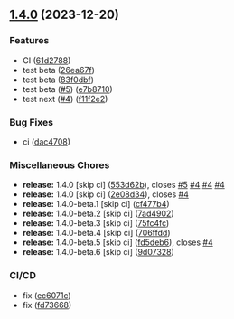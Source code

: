 ## [1.4.0](https://github.com/kduma-archive/test-ci-git-split/compare/v1.3.3...v1.4.0) (2023-12-20)


### Features

* CI ([61d2788](https://github.com/kduma-archive/test-ci-git-split/commit/61d27886ef345f10ee2abcf52fa8833c2ecf8103))
* test beta ([26ea67f](https://github.com/kduma-archive/test-ci-git-split/commit/26ea67fbda76bce56475077f7ffac5f02d680d16))
* test beta ([83f0dbf](https://github.com/kduma-archive/test-ci-git-split/commit/83f0dbf89294b7af0d49bcfca2e6b6fb83be31e1))
* test beta ([#5](https://github.com/kduma-archive/test-ci-git-split/issues/5)) ([e7b8710](https://github.com/kduma-archive/test-ci-git-split/commit/e7b87105fe84a3ff65471606f3978ef8f3999539))
* test next ([#4](https://github.com/kduma-archive/test-ci-git-split/issues/4)) ([f11f2e2](https://github.com/kduma-archive/test-ci-git-split/commit/f11f2e219697c8a630bee18cea4fb60aef581323))


### Bug Fixes

* ci ([dac4708](https://github.com/kduma-archive/test-ci-git-split/commit/dac47085996ac1af14261ec0d944610c29244d16))


### Miscellaneous Chores

* **release:** 1.4.0 [skip ci] ([553d62b](https://github.com/kduma-archive/test-ci-git-split/commit/553d62bb1b8392a9144f89944a5fe159cca89b5f)), closes [#5](https://github.com/kduma-archive/test-ci-git-split/issues/5) [#4](https://github.com/kduma-archive/test-ci-git-split/issues/4) [#4](https://github.com/kduma-archive/test-ci-git-split/issues/4) [#4](https://github.com/kduma-archive/test-ci-git-split/issues/4)
* **release:** 1.4.0 [skip ci] ([2e08d34](https://github.com/kduma-archive/test-ci-git-split/commit/2e08d34cd80267dc12f0208170c983264f2a36ca)), closes [#4](https://github.com/kduma-archive/test-ci-git-split/issues/4)
* **release:** 1.4.0-beta.1 [skip ci] ([cf477b4](https://github.com/kduma-archive/test-ci-git-split/commit/cf477b4bf54ce1ff657befc16b4426d80d3443f4))
* **release:** 1.4.0-beta.2 [skip ci] ([7ad4902](https://github.com/kduma-archive/test-ci-git-split/commit/7ad490268a80d29435f34cb3090438c8926c7901))
* **release:** 1.4.0-beta.3 [skip ci] ([75fc4fc](https://github.com/kduma-archive/test-ci-git-split/commit/75fc4fc872dd5b49d09267ee97f5f9be7dc77ffa))
* **release:** 1.4.0-beta.4 [skip ci] ([706ffdd](https://github.com/kduma-archive/test-ci-git-split/commit/706ffdd7db5377842dcf74767c6a4f7fe022e9a6))
* **release:** 1.4.0-beta.5 [skip ci] ([fd5deb6](https://github.com/kduma-archive/test-ci-git-split/commit/fd5deb63ce025f04e7fff1a962654b957872cdce)), closes [#4](https://github.com/kduma-archive/test-ci-git-split/issues/4)
* **release:** 1.4.0-beta.6 [skip ci] ([9d07328](https://github.com/kduma-archive/test-ci-git-split/commit/9d07328e967871e68573ab44bc3d75d1a9f192a5))


### CI/CD

* fix ([ec6071c](https://github.com/kduma-archive/test-ci-git-split/commit/ec6071c254c41399fc13ad4ed844a2c256a25e3b))
* fix ([fd73668](https://github.com/kduma-archive/test-ci-git-split/commit/fd7366881c3c0fc9c5b1baecad21f883ee953306))
